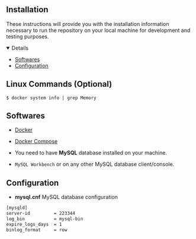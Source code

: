 ## Installation

These instructions will provide you with the installation information necessary to run the repository on your local machine for development and testing purposes.

<details open="open">
	<ul>
		<li><a href="#softwares">Softwares</a></li>
		<li><a href="#configuration">Configuration</a></li>
	</ul>
</details>

## Linux Commands (Optional)

~~~shell
$ docker system info | grep Memory
~~~

## Softwares

*	[Docker](https://docs.docker.com/)

*	[Docker Compose](https://docs.docker.com/compose/)

*	You need to have **MySQL** database installed on your machine.

*   `MySQL Workbench` or on any other MySQL database client/console.  

## Configuration

*	**mysql.cnf** MySQL database configuration

~~~txt
[mysqld]
server-id         = 223344
log_bin           = mysql-bin
expire_logs_days  = 1
binlog_format     = row
~~~